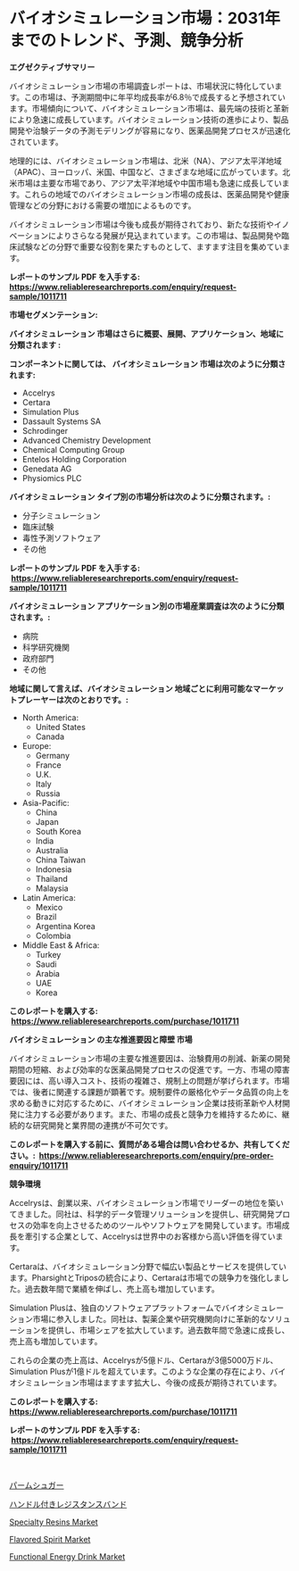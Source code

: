 <p><h1>バイオシミュレーション市場：2031年までのトレンド、予測、競争分析</h1></p><p><strong>エグゼクティブサマリー</strong></p>
<p><p>バイオシミュレーション市場の市場調査レポートは、市場状況に特化しています。この市場は、予測期間中に年平均成長率が6.8％で成長すると予想されています。市場傾向について、バイオシミュレーション市場は、最先端の技術と革新により急速に成長しています。バイオシミュレーション技術の進歩により、製品開発や治験データの予測モデリングが容易になり、医薬品開発プロセスが迅速化されています。</p><p>地理的には、バイオシミュレーション市場は、北米（NA）、アジア太平洋地域（APAC）、ヨーロッパ、米国、中国など、さまざまな地域に広がっています。北米市場は主要な市場であり、アジア太平洋地域や中国市場も急速に成長しています。これらの地域でのバイオシミュレーション市場の成長は、医薬品開発や健康管理などの分野における需要の増加によるものです。</p><p>バイオシミュレーション市場は今後も成長が期待されており、新たな技術やイノベーションによりさらなる発展が見込まれています。この市場は、製品開発や臨床試験などの分野で重要な役割を果たすものとして、ますます注目を集めています。</p></p>
<p><strong>レポートのサンプル PDF を入手する: <a href="https://www.reliableresearchreports.com/enquiry/request-sample/1011711">https://www.reliableresearchreports.com/enquiry/request-sample/1011711</a></strong></p>
<p><strong>市場セグメンテーション:</strong></p>
<p><strong> バイオシミュレーション 市場はさらに概要、展開、アプリケーション、地域に分類されます :</strong></p>
<p><strong>コンポーネントに関しては、 バイオシミュレーション 市場は次のように分類されます: &nbsp;</strong></p>
<p><ul><li>Accelrys</li><li>Certara</li><li>Simulation Plus</li><li>Dassault Systems SA</li><li>Schrodinger</li><li>Advanced Chemistry Development</li><li>Chemical Computing Group</li><li>Entelos Holding Corporation</li><li>Genedata AG</li><li>Physiomics PLC</li></ul></p>
<p><strong> バイオシミュレーション タイプ別の市場分析は次のように分類されます。:</strong></p>
<p><ul><li>分子シミュレーション</li><li>臨床試験</li><li>毒性予測ソフトウェア</li><li>その他</li></ul></p>
<p><strong>レポートのサンプル PDF を入手する: &nbsp;<a href="https://www.reliableresearchreports.com/enquiry/request-sample/1011711">https://www.reliableresearchreports.com/enquiry/request-sample/1011711</a></strong></p>
<p><strong> バイオシミュレーション アプリケーション別の市場産業調査は次のように分類されます。:</strong></p>
<p><ul><li>病院</li><li>科学研究機関</li><li>政府部門</li><li>その他</li></ul></p>
<p><strong>地域に関して言えば、バイオシミュレーション 地域ごとに利用可能なマーケットプレーヤーは次のとおりです。:</strong></p>
<p><ul>
    <li>
        North America:
        <ul>
            <li>United States</li>
            <li>Canada</li>
        </ul>
    </li>
    <li>
        Europe:
        <ul>
            <li>Germany</li>
            <li>France</li>
            <li>U.K.</li>
            <li>Italy</li>
            <li>Russia</li>
        </ul>
    </li>
    <li>
        Asia-Pacific:
        <ul>
            <li>China</li>
            <li>Japan</li>
            <li>South Korea</li>
            <li>India</li>
            <li>Australia</li>
            <li>China Taiwan</li>
            <li>Indonesia</li>
            <li>Thailand</li>
            <li>Malaysia</li>
        </ul>
    </li>
    <li>
        Latin America:
        <ul>
            <li>Mexico</li>
            <li>Brazil</li>
            <li>Argentina Korea</li>
            <li>Colombia</li>
        </ul>
    </li>
    <li>
        Middle East & Africa:
        <ul>
            <li>Turkey</li>
            <li>Saudi</li>
            <li>Arabia</li>
            <li>UAE</li>
            <li>Korea</li>
        </ul>
    </li>
    </ul></p>
<p><strong>このレポートを購入する: &nbsp;<a href="https://www.reliableresearchreports.com/purchase/1011711">https://www.reliableresearchreports.com/purchase/1011711</a></strong></p>
<p><strong>バイオシミュレーション の主な推進要因と障壁 市場</strong></p>
<p><p>バイオシミュレーション市場の主要な推進要因は、治験費用の削減、新薬の開発期間の短縮、および効率的な医薬品開発プロセスの促進です。一方、市場の障害要因には、高い導入コスト、技術の複雑さ、規制上の問題が挙げられます。市場では、後者に関連する課題が顕著です。規制要件の厳格化やデータ品質の向上を求める動きに対応するために、バイオシミュレーション企業は技術革新や人材開発に注力する必要があります。また、市場の成長と競争力を維持するために、継続的な研究開発と業界間の連携が不可欠です。</p></p>
<p><strong>このレポートを購入する前に、質問がある場合は問い合わせるか、共有してください。:&nbsp; <a href="https://www.reliableresearchreports.com/enquiry/pre-order-enquiry/1011711">https://www.reliableresearchreports.com/enquiry/pre-order-enquiry/1011711</a></strong></p>
<p><strong>競争環境</strong></p>
<p><p>Accelrysは、創業以来、バイオシミュレーション市場でリーダーの地位を築いてきました。同社は、科学的データ管理ソリューションを提供し、研究開発プロセスの効率を向上させるためのツールやソフトウェアを開発しています。市場成長を牽引する企業として、Accelrysは世界中のお客様から高い評価を得ています。</p><p>Certaraは、バイオシミュレーション分野で幅広い製品とサービスを提供しています。PharsightとTriposの統合により、Certaraは市場での競争力を強化しました。過去数年間で業績を伸ばし、売上高も増加しています。</p><p>Simulation Plusは、独自のソフトウェアプラットフォームでバイオシミュレーション市場に参入しました。同社は、製薬企業や研究機関向けに革新的なソリューションを提供し、市場シェアを拡大しています。過去数年間で急速に成長し、売上高も増加しています。</p><p>これらの企業の売上高は、Accelrysが5億ドル、Certaraが3億5000万ドル、Simulation Plusが1億ドルを超えています。このような企業の存在により、バイオシミュレーション市場はますます拡大し、今後の成長が期待されています。</p></p>
<p><strong>このレポートを購入する: &nbsp; <a href="https://www.reliableresearchreports.com/purchase/1011711">https://www.reliableresearchreports.com/purchase/1011711</a></strong></p>
<p><strong>レポートのサンプル PDF を入手する: &nbsp;<a href="https://www.reliableresearchreports.com/enquiry/request-sample/1011711">https://www.reliableresearchreports.com/enquiry/request-sample/1011711</a></strong><strong></strong></p>
<p>&nbsp;</p>
<p><p><a href="https://medium.com/@susanjprice2023/2024%E5%B9%B4%E3%81%8B%E3%82%892031%E5%B9%B4%E3%81%BE%E3%81%A7%E3%81%AE%E6%9C%9F%E9%96%93%E3%81%AB%E4%BA%88%E6%B8%AC%E3%81%95%E3%82%8C%E3%81%9F%E3%83%91%E3%83%BC%E3%83%A0%E3%82%B7%E3%83%A5%E3%82%AC%E3%83%BC%E5%B8%82%E5%A0%B4%E3%81%AE%E5%8B%95%E5%90%91%E3%81%A8%E5%B8%82%E5%A0%B4%E5%88%86%E6%9E%90-bfbb01c625fc">パームシュガー</a></p><p><a href="https://medium.com/@camron674/%E6%8A%B5%E6%8A%97%E3%83%90%E3%83%B3%E3%83%89%E3%83%8F%E3%83%B3%E3%83%89%E3%83%AB%E5%B8%82%E5%A0%B4%E8%AA%BF%E6%9F%BB%E3%83%AC%E3%83%9D%E3%83%BC%E3%83%88-%E3%81%9D%E3%81%AE%E6%AD%B4%E5%8F%B2%E3%81%A8%E4%BA%88%E6%B8%AC2024%E5%B9%B4%E3%81%8B%E3%82%892031%E5%B9%B4-6e88e49f12b8">ハンドル付きレジスタンスバンド</a></p><p><a href="https://github.com/Krish2023na/Market-Research-Report-List-3/blob/main/specialty-resins-market.md">Specialty Resins Market</a></p><p><a href="https://view.publitas.com/reportprime-1/flavored-spirit-market-research-report-the-key-to-successful-business-strategy-forecasted-for-period-from-2024-2031/">Flavored Spirit Market</a></p><p><a href="https://view.publitas.com/reportprime-1/functional-energy-drink-market-size-market-share-and-global-market-analysis-report-2024-2031/">Functional Energy Drink Market</a></p></p>